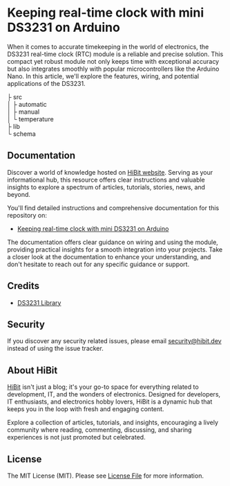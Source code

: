 # Keeping real-time clock with mini DS3231 on Arduino
When it comes to accurate timekeeping in the world of electronics, the DS3231 real-time clock (RTC) module is a reliable and precise solution. This compact yet robust module not only keeps time with exceptional accuracy but also integrates smoothly with popular microcontrollers like the Arduino Nano. In this article, we'll explore the features, wiring, and potential applications of the DS3231.  

├ src  
│  ├ automatic  
│  ├ manual  
│  └ temperature  
├ lib  
└ schema  

## Documentation
Discover a world of knowledge hosted on [HiBit website](https://www.hibit.dev). Serving as your informational hub, this resource offers clear instructions and valuable insights to explore a spectrum of articles, tutorials, stories, news, and beyond.  

You'll find detailed instructions and comprehensive documentation for this repository on:
- [Keeping real-time clock with mini DS3231 on Arduino](https://www.hibit.dev/posts/158/keeping-real-time-clock-with-mini-ds3231-on-arduino)

The documentation offers clear guidance on wiring and using the module, providing practical insights for a smooth integration into your projects. Take a closer look at the documentation to enhance your understanding, and don't hesitate to reach out for any specific guidance or support.

## Credits
- [DS3231 Library](https://github.com/jarzebski/Arduino-DS3231)

## Security
If you discover any security related issues, please email security@hibit.dev instead of using the issue tracker.

## About HiBit
[HiBit](https://www.hibit.dev) isn't just a blog; it's your go-to space for everything related to development, IT, and the wonders of electronics. Designed for developers, IT enthusiasts, and electronics hobby lovers, HiBit is a dynamic hub that keeps you in the loop with fresh and engaging content.  

Explore a collection of articles, tutorials, and insights, encouraging a lively community where reading, commenting, discussing, and sharing experiences is not just promoted but celebrated.

## License
The MIT License (MIT). Please see [License File](LICENSE) for more information.

